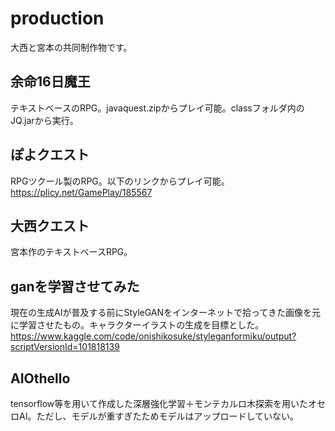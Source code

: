 # production
大西と宮本の共同制作物です。

## 余命16日魔王
テキストベースのRPG。javaquest.zipからプレイ可能。classフォルダ内のJQ.jarから実行。

## ぽよクエスト
RPGツクール製のRPG。以下のリンクからプレイ可能。  
https://plicy.net/GamePlay/185567

## 大西クエスト
宮本作のテキストベースRPG。

## ganを学習させてみた
現在の生成AIが普及する前にStyleGANをインターネットで拾ってきた画像を元に学習させたもの。キャラクターイラストの生成を目標とした。  
https://www.kaggle.com/code/onishikosuke/styleganformiku/output?scriptVersionId=101818139

## AIOthello
tensorflow等を用いて作成した深層強化学習＋モンテカルロ木探索を用いたオセロAI。ただし、モデルが重すぎたためモデルはアップロードしていない。
